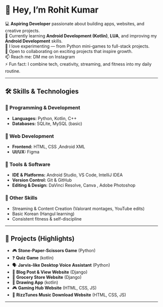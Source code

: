 # 👋 Hey, I’m Rohit Kumar  

💻 **Aspiring Developer** passionate about building apps, websites, and creative projects.  
🌱 Currently learning **Android Development (Kotlin)**, **LUA**, and improving my **Android Development** skills.  
🚀 I love experimenting — from Python mini-games to full-stack projects.  
🤝 Open to collaborating on exciting projects that inspire growth.  
📫 Reach me: DM me on Instagram  
⚡ Fun fact: I combine tech, creativity, streaming, and fitness into my daily routine.  

---

## 🛠 Skills & Technologies  

### 🔹 Programming & Development  
- **Languages:** Python, Kotlin, C++  
- **Databases:** SQLite, MySQL (basic)  

### 🔹 Web Development  
- **Frontend:** HTML, CSS ,Android XML
- **UI/UX:** Figma

### 🔹 Tools & Software  
- **IDE & Platforms:** Android Studio, VS Code, IntelliJ IDEA  
- **Version Control:** Git & GitHub  
- **Editing & Design:** DaVinci Resolve, Canva , Adobe Photoshop 

### 🔹 Other Skills  
- Streaming & Content Creation (Valorant montages, YouTube edits)  
- Basic Korean (Hangul learning)  
- Consistent fitness & self-discipline  

---

## 📌 Projects (Highlights)  
- 🎮 **Stone-Paper-Scissors Game** (Python)  
- ❓ **Quiz Game** (kotlin)  
- 🗣️ **Jarvis-like Desktop Voice Assistant** (Python)  
- 📝 **Blog Post & View Website** (Django)  
- 🛒 **Grocery Store Website** (Django)
- 🛒 ****Drawing App**** (kotlin)
- 🎮 **Gaming Hub Website** (HTML, CSS, JS)  
- 🎵 **RizzTunes Music Download Website** (HTML, CSS, JS)  

---
